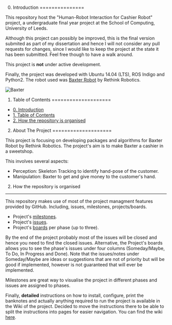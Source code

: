 0. Introduction
===============

This repository host the "Human-Robot Interaction for Cashier Robot" project, a undergraduate final year project at the School of Computing, University of Leeds. 

Although this project can possibly be improved, this is the final version submited as part of my dissertation and hence I will not consider any pull requests for changes, since I would like to keep the project at the state it has been submitted. Feel free though to have a walk around.

This project is **not** under active development.

Finally, the project was developed with Ubuntu 14.04 (LTS), ROS Indigo and Python2. The robot used was [Baxter Robot](http://www.rethinkrobotics.com/baxter/) by Rethink Robotics.

![Baxter](https://cloud.githubusercontent.com/assets/6514550/23082358/ef6cd810-f550-11e6-9088-c54a4a1f7a3b.png)



1. Table of Contents
====================

  * [0. Introduction](#0-introduction)
  * [1. Table of Contents](#1-table-of-contents)
  * [2. How the repository is organised](#2-how-the-repository-is-organised)

2. About The Project
====================

This project is focusing on developing packages and algorithms for Baxter Robot by Rethink Robotics. The project's aim is to make Baxter a cashier in a sweetshop. 

This involves several aspects:
- Perception: Skeleton Tracking to identify hand-pose of the customer.
- Manipulation: Baxter to get and give money to the customer's hand.

2. How the repository is organised
-----------------------------------
This repository makes use of most of the project managment features provided by GitHub. Including, issues, milestones, projects/boards.

* Project's [milestones](https://github.com/papallas/baxter_cashier/milestones).
* Project's [issues](https://github.com/papallas/baxter_cashier/issues).
* Project's [boards](https://github.com/papallas/baxter_cashier/projects) per phase (up to three).

By the end of the project probably most of the issues will be closed and hence you need to find the closed issues. Alternative, the Project's boards allows you to see the phase's issues under four columns (Someday/Maybe, To Do, In Progress and Done). Note that the issues/notes under Someday/Maybe are ideas or suggestions that are not of priority but will be good if implemented, however is not guaranteed that will ever be implemented.

Milestones are great way to visualise the project in different phases and issues are assigned to phases.

Finally, **detailed** instructions on how to install, configure, print the banknotes and actually anything required to run the project is available in the Wiki of the project. Decided to move the instructions there to be able to split the instructions into pages for easier navigation. You can find the wiki [here](https://github.com/papallas/baxter_cashier/wiki).
